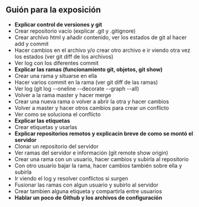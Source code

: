 <h2>Guión para la exposición </h2>

- <b>Explicar control de versiones y git</b>
- Crear repositorio vacío (explicar .git y .gitignore)
- Crear archivo html y añadir contenido, ver los estados de git al hacer add y commit 
- Hacer cambios en el archivo y/o crear otro archivo e ir viendo otra vez los estados (ver git diff de los archivos)
- Ver log con los diferentes commit
- <b>Explicar las ramas (funcionamiento git, objetos, git show)</b>
- Crear una rama y situarse en ella
- Hacer varios commit en la rama (ver git diff de las ramas)
- Ver log (git log --oneline --decorate --graph --all)
- Volver a la rama master y hacer merge
- Crear una nueva rama o volver a abrir la otra y hacer cambios
- Volver a master y hacer otros cambios para crear un conflicto
- Ver como se soluciona el conflicto
- <b>Explicar las etiquetas</b>
- Crear etiquetas y usarlas
- <b> Explicar repositorios remotos y explicacin breve de como se montó el servidor </b>
- Clonar un repositorio del servidor
- Ver ramas del servidor e información (git remote show origin)
- Crear una rama con un usuario, hacer cambios y subirla al repositorio
- Con otro usuario bajar la rama, hacer cambios también sobre ella y subirla
- Ir viendo el log y resolver conflictos si surgen
- Fusionar las ramas con algun usuario y subirlo al servidor
- Crear tambien alguna etiqueta y compartirla entre usuarios
- <b> Hablar un poco de Github y los archivos de configuración </b>




